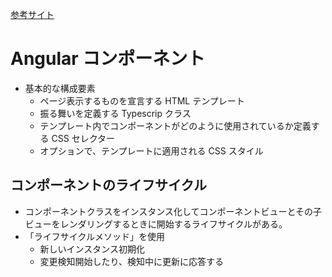 [参考サイト](https://zenn.dev/ttskch/books/84c7a272deb3845e8085/viewer/1)

# Angular コンポーネント

- 基本的な構成要素
  - ページ表示するものを宣言する HTML テンプレート
  - 振る舞いを定義する Typescrip クラス
  - テンプレート内でコンポーネントがどのように使用されているか定義する CSS セレクター
  - オプションで、テンプレートに適用される CSS スタイル

## コンポーネントのライフサイクル

- コンポーネントクラスをインスタンス化してコンポーネントビューとその子ビューをレンダリングするときに開始するライフサイクルがある。
- 「ライフサイクルメソッド」を使用
  - 新しいインスタンス初期化
  - 変更検知開始したり、検知中に更新に応答する
